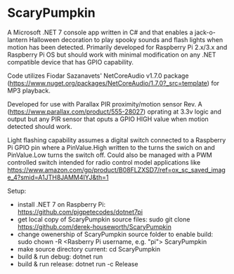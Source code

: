 # ScaryPumpkin
A Microsoft .NET 7 console app written in C# and that enables a jack-o-lantern Halloween decoration to play spooky 
sounds and flash lights when motion has been detected. Primarily developed for Raspberry Pi 2.x/3.x and Raspberry Pi OS 
but should work with minimal modification on any .NET compatible device that has GPIO capability.

Code utilizes Fiodar Sazanavets' NetCoreAudio v1.7.0 package (https://www.nuget.org/packages/NetCoreAudio/1.7.0?_src=template) 
for MP3 playback. 

Developed for use with Parallax PIR proximity/motion sensor Rev. A (https://www.parallax.com/product/555-28027) oprating at 3.3v logic 
and output but any PIR sensor that oputs a GPIO HIGH value when motion detected should work.

Light flashing capability assumes a digital switch connected to a Raspberry Pi GPIO pin where a PinValue.High written to the 
turns the swich on and PinValue.Low turns the switch off. Could also be managed with a PWM controlled switch intended for 
radio control model applications like https://www.amazon.com/gp/product/B08FLZXSD7/ref=ox_sc_saved_image_4?smid=A1JTH8JAMM4IYJ&th=1

Setup:
* install .NET 7 on Raspberry Pi: https://github.com/pjgpetecodes/dotnet7pi
* get local copy of ScaryPumpkin source files: sudo git clone https://github.com/derek-houseworth/ScaryPumpkin
* change owenership of ScaryPumpkin source folder to enable build: sudo chown -R <Rasberry Pi username, e.g. "pi"> ScaryPumpkin
* make source directory current: cd ScaryPumpkin
* build & run debug: dotnet run
* build & run release: dotnet run -c Release